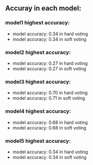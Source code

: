 ## Accuray in each model:

### model1 highest accuracy:
* model accuracy: 0.34 in hard voting
* model accuracy: 0.34 in soft voting

### model2 highest accuracy:
* model accuracy: 0.27 in hard voting
* model accuracy: 0.27 in soft voting

### model3 highest accuracy:
* model accuracy: 0.70 in hard voting
* model accuracy: 0.71 in soft voting

### model4 highest accuracy:
* model accuracy: 0.68 in hard voting
* model accuracy: 0.68 in soft voting

### model5 highest accuracy:
* model accuracy: 0.34 in hard voting
* model accuracy: 0.34 in soft voting